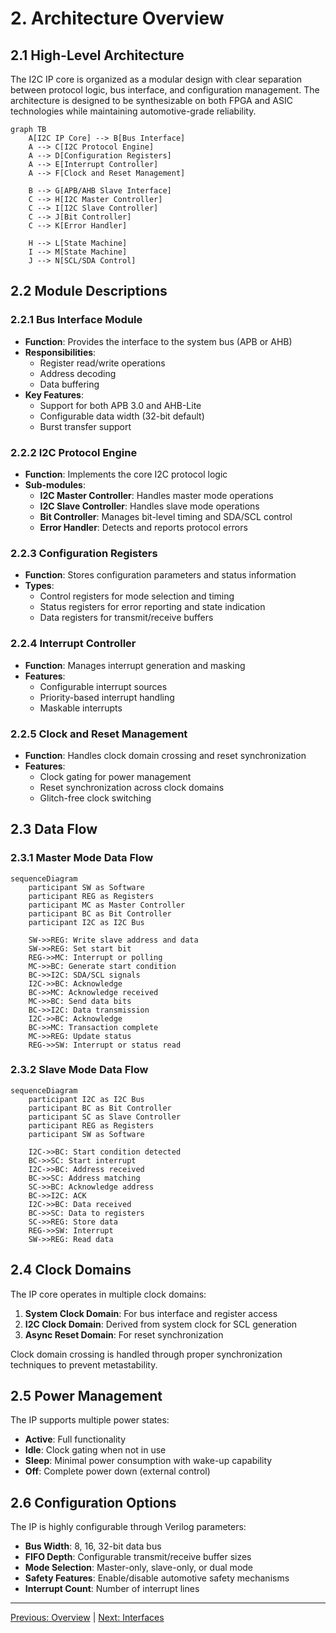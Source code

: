 # 2. Architecture Overview

## 2.1 High-Level Architecture

The I2C IP core is organized as a modular design with clear separation between protocol logic, bus interface, and configuration management. The architecture is designed to be synthesizable on both FPGA and ASIC technologies while maintaining automotive-grade reliability.

```mermaid
graph TB
    A[I2C IP Core] --> B[Bus Interface]
    A --> C[I2C Protocol Engine]
    A --> D[Configuration Registers]
    A --> E[Interrupt Controller]
    A --> F[Clock and Reset Management]

    B --> G[APB/AHB Slave Interface]
    C --> H[I2C Master Controller]
    C --> I[I2C Slave Controller]
    C --> J[Bit Controller]
    C --> K[Error Handler]

    H --> L[State Machine]
    I --> M[State Machine]
    J --> N[SCL/SDA Control]
```

## 2.2 Module Descriptions

### 2.2.1 Bus Interface Module
- **Function**: Provides the interface to the system bus (APB or AHB)
- **Responsibilities**:
  - Register read/write operations
  - Address decoding
  - Data buffering
- **Key Features**:
  - Support for both APB 3.0 and AHB-Lite
  - Configurable data width (32-bit default)
  - Burst transfer support

### 2.2.2 I2C Protocol Engine
- **Function**: Implements the core I2C protocol logic
- **Sub-modules**:
  - **I2C Master Controller**: Handles master mode operations
  - **I2C Slave Controller**: Handles slave mode operations
  - **Bit Controller**: Manages bit-level timing and SDA/SCL control
  - **Error Handler**: Detects and reports protocol errors

### 2.2.3 Configuration Registers
- **Function**: Stores configuration parameters and status information
- **Types**:
  - Control registers for mode selection and timing
  - Status registers for error reporting and state indication
  - Data registers for transmit/receive buffers

### 2.2.4 Interrupt Controller
- **Function**: Manages interrupt generation and masking
- **Features**:
  - Configurable interrupt sources
  - Priority-based interrupt handling
  - Maskable interrupts

### 2.2.5 Clock and Reset Management
- **Function**: Handles clock domain crossing and reset synchronization
- **Features**:
  - Clock gating for power management
  - Reset synchronization across clock domains
  - Glitch-free clock switching

## 2.3 Data Flow

### 2.3.1 Master Mode Data Flow

```mermaid
sequenceDiagram
    participant SW as Software
    participant REG as Registers
    participant MC as Master Controller
    participant BC as Bit Controller
    participant I2C as I2C Bus

    SW->>REG: Write slave address and data
    SW->>REG: Set start bit
    REG->>MC: Interrupt or polling
    MC->>BC: Generate start condition
    BC->>I2C: SDA/SCL signals
    I2C->>BC: Acknowledge
    BC->>MC: Acknowledge received
    MC->>BC: Send data bits
    BC->>I2C: Data transmission
    I2C->>BC: Acknowledge
    BC->>MC: Transaction complete
    MC->>REG: Update status
    REG->>SW: Interrupt or status read
```

### 2.3.2 Slave Mode Data Flow

```mermaid
sequenceDiagram
    participant I2C as I2C Bus
    participant BC as Bit Controller
    participant SC as Slave Controller
    participant REG as Registers
    participant SW as Software

    I2C->>BC: Start condition detected
    BC->>SC: Start interrupt
    I2C->>BC: Address received
    BC->>SC: Address matching
    SC->>BC: Acknowledge address
    BC->>I2C: ACK
    I2C->>BC: Data received
    BC->>SC: Data to registers
    SC->>REG: Store data
    REG->>SW: Interrupt
    SW->>REG: Read data
```

## 2.4 Clock Domains

The IP core operates in multiple clock domains:

1. **System Clock Domain**: For bus interface and register access
2. **I2C Clock Domain**: Derived from system clock for SCL generation
3. **Async Reset Domain**: For reset synchronization

Clock domain crossing is handled through proper synchronization techniques to prevent metastability.

## 2.5 Power Management

The IP supports multiple power states:

- **Active**: Full functionality
- **Idle**: Clock gating when not in use
- **Sleep**: Minimal power consumption with wake-up capability
- **Off**: Complete power down (external control)

## 2.6 Configuration Options

The IP is highly configurable through Verilog parameters:

- **Bus Width**: 8, 16, 32-bit data bus
- **FIFO Depth**: Configurable transmit/receive buffer sizes
- **Mode Selection**: Master-only, slave-only, or dual mode
- **Safety Features**: Enable/disable automotive safety mechanisms
- **Interrupt Count**: Number of interrupt lines

---

[Previous: Overview](./overview.md) | [Next: Interfaces](./interfaces.md)